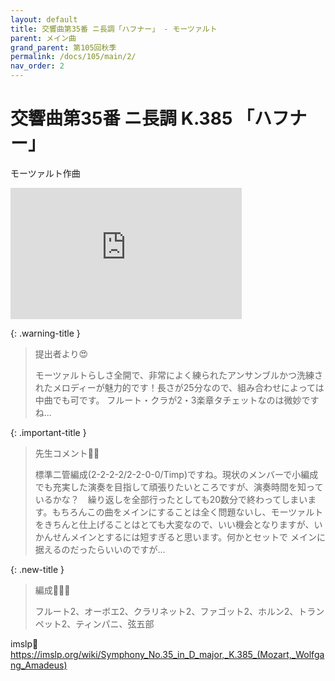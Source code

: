 ```yaml
---
layout: default
title: 交響曲第35番 ニ長調「ハフナー」 - モーツァルト
parent: メイン曲
grand_parent: 第105回秋季
permalink: /docs/105/main/2/
nav_order: 2
---
```


# 交響曲第35番 ニ長調 K.385 「ハフナー」

モーツァルト作曲

<iframe width="370" height="210" src="https://www.youtube.com/embed/LDBmGj9xxpM?si=WemtC9dTicGDXgyE" title="YouTube video player" frameborder="0" allow="accelerometer; autoplay; clipboard-write; encrypted-media; gyroscope; picture-in-picture; web-share" referrerpolicy="strict-origin-when-cross-origin" allowfullscreen></iframe>

{: .warning-title }
> 提出者より😍
>
> モーツァルトらしさ全開で、非常によく練られたアンサンブルかつ洗練されたメロディーが魅力的です！長さが25分なので、組み合わせによっては中曲でも可です。
フルート・クラが2・3楽章タチェットなのは微妙ですね...

{: .important-title }
> 先生コメント🤵‍♂️
>
> 標準二管編成(2-2-2-2/2-2-0-0/Timp)ですね。現状のメンバーで小編成でも充実した演奏を目指して頑張りたいところですが、演奏時間を知っているかな？　繰り返しを全部行ったとしても20数分で終わってしまいます。もちろんこの曲をメインにすることは全く問題ないし、モーツァルトをきちんと仕上げることはとても大変なので、いい機会となりますが、いかんせんメインとするには短すぎると思います。何かとセットで メインに据えるのだったらいいのですが…

{: .new-title }
> 編成🎻🎺🥁
>
> フルート2、オーボエ2、クラリネット2、ファゴット2、ホルン2、トランペット2、ティンパニ、弦五部

imslp🎼
<a href="https://imslp.org/wiki/Symphony_No.35_in_D_major,_K.385_(Mozart,_Wolfgang_Amadeus)">https://imslp.org/wiki/Symphony_No.35_in_D_major,_K.385_(Mozart,_Wolfgang_Amadeus)</a>